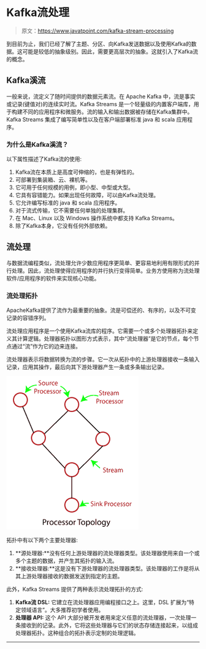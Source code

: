 # Kafka流处理

> 原文：<https://www.javatpoint.com/kafka-stream-processing>

到目前为止，我们已经了解了主题、分区、向Kafka发送数据以及使用Kafka的数据。这可能是较低的抽象级别。因此，需要更高层次的抽象。这就引入了Kafka流的概念。

## Kafka溪流

一般来说，流定义了随时间提供的数据元素流。在 Apache Kafka 中，流是事实或记录(键值对)的连续实时流。Kafka Streams 是一个轻量级的内置客户端库，用于构建不同的应用程序和微服务。流的输入和输出数据被存储在Kafka集群中。Kafka Streams 集成了编写简单性以及在客户端部署标准 java 和 scala 应用程序。

### 为什么是Kafka溪流？

以下属性描述了Kafka流的使用:

1.  Kafka流在本质上是高度可伸缩的，也是有弹性的。
2.  可部署到集装箱、云、裸机等。
3.  它可用于任何规模的用例，即小型、中型或大型。
4.  它具有容错能力。如果出现任何故障，可以由Kafka流处理。
5.  它允许编写标准的 java 和 scala 应用程序。
6.  对于流式传输，它不需要任何单独的处理集群。
7.  在 Mac、Linux 以及 Windows 操作系统中都支持 Kafka Streams。
8.  除了Kafka本身，它没有任何外部依赖。

## 流处理

与数据流编程类似，流处理允许少数应用程序更简单、更容易地利用有限形式的并行处理。因此，流处理使得应用程序的并行执行变得简单。业务方使用称为流处理软件/应用程序的软件来实现核心功能。

### 流处理拓扑

ApacheKafka提供了流作为最重要的抽象。流是可偿还的、有序的，以及不可变记录的容错序列。

流处理应用程序是一个使用Kafka流库的程序。它需要一个或多个处理器拓扑来定义其计算逻辑。处理器拓扑以图形方式表示，其中“流处理器”是它的节点，每个节点通过“流”作为它的边来连接。

流处理器表示将数据转换为流的步骤。它一次从拓扑中的上游处理器接收一条输入记录，应用其操作，最后向其下游处理器产生一条或多条输出记录。

![Kafka Stream Processing](img/e5853d51719979cc0429c3f07ad51b04.png)

拓扑中有以下两个主要处理器:

1.  **源处理器:**没有任何上游处理器的流处理器类型。该处理器使用来自一个或多个主题的数据，并产生其拓扑的输入流。
2.  **接收处理器:**这是没有下游处理器的流处理器类型。该处理器的工作是将从其上游处理器接收的数据发送到指定的主题。

此外，Kafka Streams 提供了两种表示流处理拓扑的方式:

1.  **Kafka流 DSL:** 它建立在流处理器应用编程接口之上。这里，DSL 扩展为“特定领域语言”。大多推荐初学者使用。
2.  **处理器 API:** 这个 API 大部分被开发者用来定义任意的流处理器，一次处理一条接收到的记录。此外，它将这些处理器与它们的状态存储连接起来，以组成处理器拓扑。这种组合的拓扑表示定制的处理逻辑。

* * *